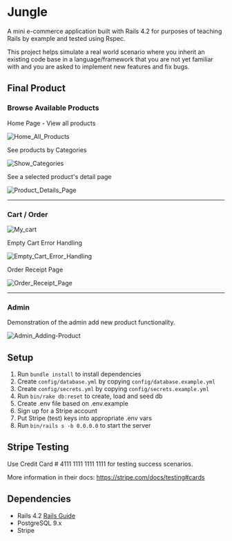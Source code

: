 # Jungle

A mini e-commerce application built with Rails 4.2 for purposes of teaching Rails by example and tested using Rspec.

This project helps simulate a real world scenario where you inherit an existing code base in a language/framework that you are not yet familiar with and you are asked to implement new features and fix bugs.

## Final Product

### Browse Available Products

Home Page - View all products

![Home_All_Products](https://user-images.githubusercontent.com/8763915/76361468-7bb21780-62f5-11ea-8019-47419c3c12af.png)

See products by Categories

![Show_Categories](https://user-images.githubusercontent.com/8763915/76361475-7d7bdb00-62f5-11ea-97ed-0842bde2c72f.png)

See a selected product's detail page

![Product_Details_Page](https://user-images.githubusercontent.com/8763915/76361474-7ce34480-62f5-11ea-9b7f-f40f15451b16.png)

---

### Cart / Order

![My_cart](https://user-images.githubusercontent.com/8763915/76361470-7c4aae00-62f5-11ea-88a7-6b246434402c.png)

Empty Cart Error Handling

![Empty_Cart_Error_Handling](https://user-images.githubusercontent.com/8763915/76361467-7bb21780-62f5-11ea-9793-ba57d060c2b6.png)

Order Receipt Page

![Order_Receipt_Page](https://user-images.githubusercontent.com/8763915/76361472-7ce34480-62f5-11ea-9f28-79a0293614a9.png)

---

### Admin

Demonstration of the admin add new product functionality.

![Admin_Adding-Product](https://user-images.githubusercontent.com/8763915/76361462-78b72700-62f5-11ea-9728-affa8240feff.gif)

## Setup

1. Run `bundle install` to install dependencies
2. Create `config/database.yml` by copying `config/database.example.yml`
3. Create `config/secrets.yml` by copying `config/secrets.example.yml`
4. Run `bin/rake db:reset` to create, load and seed db
5. Create .env file based on .env.example
6. Sign up for a Stripe account
7. Put Stripe (test) keys into appropriate .env vars
8. Run `bin/rails s -b 0.0.0.0` to start the server

## Stripe Testing

Use Credit Card # 4111 1111 1111 1111 for testing success scenarios.

More information in their docs: <https://stripe.com/docs/testing#cards>

## Dependencies

* Rails 4.2 [Rails Guide](http://guides.rubyonrails.org/v4.2/)
* PostgreSQL 9.x
* Stripe
